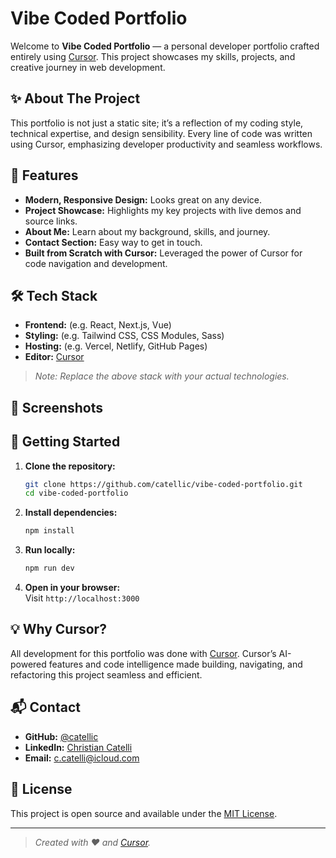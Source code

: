 # Vibe Coded Portfolio

Welcome to **Vibe Coded Portfolio** — a personal developer portfolio crafted entirely using [Cursor](https://www.cursor.so/). This project showcases my skills, projects, and creative journey in web development.

## ✨ About The Project

This portfolio is not just a static site; it’s a reflection of my coding style, technical expertise, and design sensibility. Every line of code was written using Cursor, emphasizing developer productivity and seamless workflows.

## 🚀 Features

- **Modern, Responsive Design:** Looks great on any device.
- **Project Showcase:** Highlights my key projects with live demos and source links.
- **About Me:** Learn about my background, skills, and journey.
- **Contact Section:** Easy way to get in touch.
- **Built from Scratch with Cursor:** Leveraged the power of Cursor for code navigation and development.

## 🛠️ Tech Stack

- **Frontend:** (e.g. React, Next.js, Vue)  
- **Styling:** (e.g. Tailwind CSS, CSS Modules, Sass)  
- **Hosting:** (e.g. Vercel, Netlify, GitHub Pages)  
- **Editor:** [Cursor](https://www.cursor.so/)

> _Note: Replace the above stack with your actual technologies._

## 📸 Screenshots

<!--
Add screenshots or GIFs of your portfolio here.
Example:
![Homepage Screenshot](./screenshots/homepage.png)
-->

## 📝 Getting Started

1. **Clone the repository:**
   ```bash
   git clone https://github.com/catellic/vibe-coded-portfolio.git
   cd vibe-coded-portfolio
   ```
2. **Install dependencies:**
   ```bash
   npm install
   ```
3. **Run locally:**
   ```bash
   npm run dev
   ```
4. **Open in your browser:**  
   Visit `http://localhost:3000`

## 💡 Why Cursor?

All development for this portfolio was done with [Cursor](https://www.cursor.so/). Cursor’s AI-powered features and code intelligence made building, navigating, and refactoring this project seamless and efficient.

## 📬 Contact

- **GitHub:** [@catellic](https://github.com/catellic)
- **LinkedIn:** [Christian Catelli](https://www.linkedin.com/in/christian-catelli-695b89177)
- **Email:** [c.catelli@icloud.com]()

## 📄 License

This project is open source and available under the [MIT License](LICENSE).

---

> _Created with ❤️ and [Cursor](https://www.cursor.so/)._